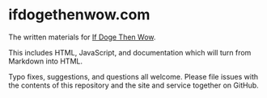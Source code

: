 # ifdogethenwow.com

The written materials for [If Doge Then Wow](https://ifdogethenwow.com/).

This includes HTML, JavaScript, and documentation which will turn from Markdown into HTML.

Typo fixes, suggestions, and questions all welcome. Please file issues with the
contents of this repository and the site and service together on GitHub.
